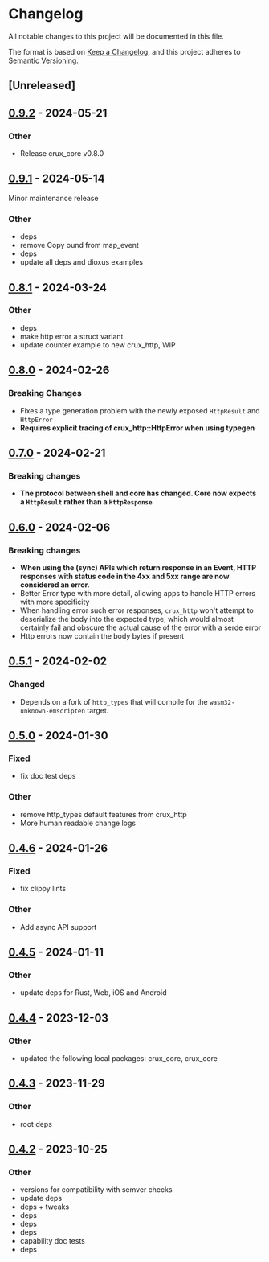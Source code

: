 # Changelog

All notable changes to this project will be documented in this file.

The format is based on [Keep a Changelog](https://keepachangelog.com/en/1.0.0/),
and this project adheres to
[Semantic Versioning](https://semver.org/spec/v2.0.0.html).

## [Unreleased]

## [0.9.2](https://github.com/redbadger/crux/compare/crux_http-v0.9.1...crux_http-v0.9.2) - 2024-05-21

### Other

- Release crux_core v0.8.0

## [0.9.1](https://github.com/redbadger/crux/compare/crux_http-v0.9.0...crux_http-v0.9.1) - 2024-05-14

Minor maintenance release

### Other

- deps
- remove Copy ound from map_event
- deps
- update all deps and dioxus examples

## [0.8.1](https://github.com/redbadger/crux/compare/crux_http-v0.8.0...crux_http-v0.8.1) - 2024-03-24

### Other

- deps
- make http error a struct variant
- update counter example to new crux_http, WIP

## [0.8.0](https://github.com/redbadger/crux/compare/crux_http-v0.7.0...crux_http-v0.8.0) - 2024-02-26

### Breaking Changes

- Fixes a type generation problem with the newly exposed `HttpResult` and
  `HttpError`
- **Requires explicit tracing of crux_http::HttpError when using typegen**

## [0.7.0](https://github.com/redbadger/crux/compare/crux_http-v0.6.0...crux_http-v0.7.0) - 2024-02-21

### Breaking changes

- **The protocol between shell and core has changed. Core now expects a
  `HttpResult` rather than a `HttpResponse`**

## [0.6.0](https://github.com/redbadger/crux/compare/crux_http-v0.5.1...crux_http-v0.6.0) - 2024-02-06

### Breaking changes

- **When using the (sync) APIs which return response in an Event, HTTP responses
  with status code in the 4xx and 5xx range are now considered an error.**
- Better Error type with more detail, allowing apps to handle HTTP errors with
  more specificity
- When handling error such error responses, `crux_http` won't attempt to
  deserialize the body into the expected type, which would almost certainly fail
  and obscure the actual cause of the error with a serde error
- Http errors now contain the body bytes if present

## [0.5.1](https://github.com/redbadger/crux/compare/crux_http-v0.5.0...crux_http-v0.5.1) - 2024-02-02

### Changed

- Depends on a fork of `http_types` that will compile for the
  `wasm32-unknown-emscripten` target.

## [0.5.0](https://github.com/redbadger/crux/compare/crux_http-v0.4.6...crux_http-v0.5.0) - 2024-01-30

### Fixed

- fix doc test deps

### Other

- remove http_types default features from crux_http
- More human readable change logs

## [0.4.6](https://github.com/redbadger/crux/compare/crux_http-v0.4.5...crux_http-v0.4.6) - 2024-01-26

### Fixed

- fix clippy lints

### Other

- Add async API support

## [0.4.5](https://github.com/redbadger/crux/compare/crux_http-v0.4.4...crux_http-v0.4.5) - 2024-01-11

### Other

- update deps for Rust, Web, iOS and Android

## [0.4.4](https://github.com/redbadger/crux/compare/crux_http-v0.4.3...crux_http-v0.4.4) - 2023-12-03

### Other

- updated the following local packages: crux_core, crux_core

## [0.4.3](https://github.com/redbadger/crux/compare/crux_http-v0.4.2...crux_http-v0.4.3) - 2023-11-29

### Other

- root deps

## [0.4.2](https://github.com/redbadger/crux/compare/crux_http-v0.4.1...crux_http-v0.4.2) - 2023-10-25

### Other

- versions for compatibility with semver checks
- update deps
- deps + tweaks
- deps
- deps
- deps
- capability doc tests
- deps
